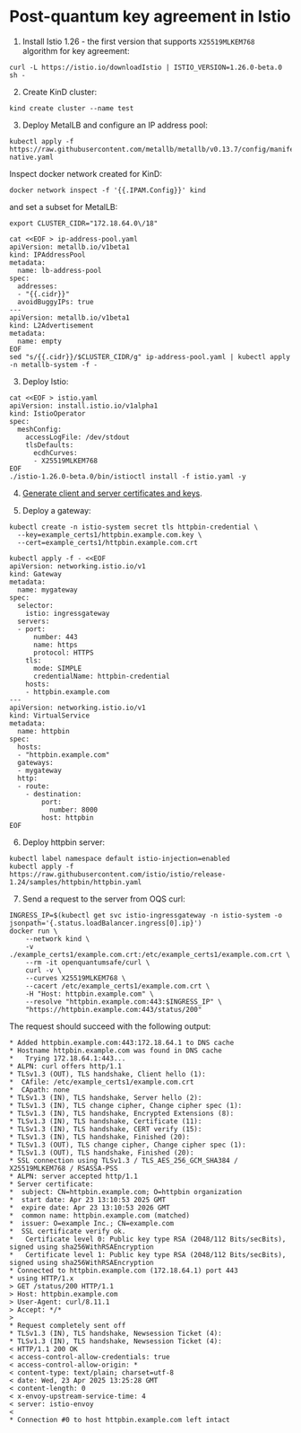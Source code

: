 # Post-quantum key agreement in Istio

1. Install Istio 1.26 - the first version that supports `X25519MLKEM768` algorithm for key agreement:
```shell
curl -L https://istio.io/downloadIstio | ISTIO_VERSION=1.26.0-beta.0 sh -
```

2. Create KinD cluster:
```shell
kind create cluster --name test
```

3. Deploy MetalLB and configure an IP address pool:
```shell
kubectl apply -f https://raw.githubusercontent.com/metallb/metallb/v0.13.7/config/manifests/metallb-native.yaml
```
Inspect docker network created for KinD:
```shell
docker network inspect -f '{{.IPAM.Config}}' kind
```
and set a subset for MetalLB:
```shell
export CLUSTER_CIDR="172.18.64.0\/18"
```
```shell
cat <<EOF > ip-address-pool.yaml
apiVersion: metallb.io/v1beta1
kind: IPAddressPool
metadata:
  name: lb-address-pool
spec:
  addresses:
  - "{{.cidr}}"
  avoidBuggyIPs: true
---
apiVersion: metallb.io/v1beta1
kind: L2Advertisement
metadata:
  name: empty
EOF
sed "s/{{.cidr}}/$CLUSTER_CIDR/g" ip-address-pool.yaml | kubectl apply -n metallb-system -f -
```

3. Deploy Istio:
```shell
cat <<EOF > istio.yaml
apiVersion: install.istio.io/v1alpha1
kind: IstioOperator
spec:
  meshConfig:
    accessLogFile: /dev/stdout
    tlsDefaults:
      ecdhCurves:
      - X25519MLKEM768
EOF
./istio-1.26.0-beta.0/bin/istioctl install -f istio.yaml -y
```

4. [Generate client and server certificates and keys](https://istio.io/latest/docs/tasks/traffic-management/ingress/secure-ingress/#generate-client-and-server-certificates-and-keys).

5. Deploy a gateway:
```shell
kubectl create -n istio-system secret tls httpbin-credential \
  --key=example_certs1/httpbin.example.com.key \
  --cert=example_certs1/httpbin.example.com.crt
```
```shell
kubectl apply -f - <<EOF
apiVersion: networking.istio.io/v1
kind: Gateway
metadata:
  name: mygateway
spec:
  selector:
    istio: ingressgateway
  servers:
  - port:
      number: 443
      name: https
      protocol: HTTPS
    tls:
      mode: SIMPLE
      credentialName: httpbin-credential
    hosts:
    - httpbin.example.com
---
apiVersion: networking.istio.io/v1
kind: VirtualService
metadata:
  name: httpbin
spec:
  hosts:
  - "httpbin.example.com"
  gateways:
  - mygateway
  http:
  - route:
    - destination:
        port:
          number: 8000
        host: httpbin
EOF
```

6. Deploy httpbin server:
```shell
kubectl label namespace default istio-injection=enabled
kubectl apply -f https://raw.githubusercontent.com/istio/istio/release-1.24/samples/httpbin/httpbin.yaml
```

7. Send a request to the server from OQS curl:
```shell
INGRESS_IP=$(kubectl get svc istio-ingressgateway -n istio-system -o jsonpath='{.status.loadBalancer.ingress[0].ip}')
docker run \
    --network kind \
    -v ./example_certs1/example.com.crt:/etc/example_certs1/example.com.crt \
    --rm -it openquantumsafe/curl \
    curl -v \
    --curves X25519MLKEM768 \
    --cacert /etc/example_certs1/example.com.crt \
    -H "Host: httpbin.example.com" \
    --resolve "httpbin.example.com:443:$INGRESS_IP" \
    "https://httpbin.example.com:443/status/200"
```
The request should succeed with the following output:
```
* Added httpbin.example.com:443:172.18.64.1 to DNS cache
* Hostname httpbin.example.com was found in DNS cache
*   Trying 172.18.64.1:443...
* ALPN: curl offers http/1.1
* TLSv1.3 (OUT), TLS handshake, Client hello (1):
*  CAfile: /etc/example_certs1/example.com.crt
*  CApath: none
* TLSv1.3 (IN), TLS handshake, Server hello (2):
* TLSv1.3 (IN), TLS change cipher, Change cipher spec (1):
* TLSv1.3 (IN), TLS handshake, Encrypted Extensions (8):
* TLSv1.3 (IN), TLS handshake, Certificate (11):
* TLSv1.3 (IN), TLS handshake, CERT verify (15):
* TLSv1.3 (IN), TLS handshake, Finished (20):
* TLSv1.3 (OUT), TLS change cipher, Change cipher spec (1):
* TLSv1.3 (OUT), TLS handshake, Finished (20):
* SSL connection using TLSv1.3 / TLS_AES_256_GCM_SHA384 / X25519MLKEM768 / RSASSA-PSS
* ALPN: server accepted http/1.1
* Server certificate:
*  subject: CN=httpbin.example.com; O=httpbin organization
*  start date: Apr 23 13:10:53 2025 GMT
*  expire date: Apr 23 13:10:53 2026 GMT
*  common name: httpbin.example.com (matched)
*  issuer: O=example Inc.; CN=example.com
*  SSL certificate verify ok.
*   Certificate level 0: Public key type RSA (2048/112 Bits/secBits), signed using sha256WithRSAEncryption
*   Certificate level 1: Public key type RSA (2048/112 Bits/secBits), signed using sha256WithRSAEncryption
* Connected to httpbin.example.com (172.18.64.1) port 443
* using HTTP/1.x
> GET /status/200 HTTP/1.1
> Host: httpbin.example.com
> User-Agent: curl/8.11.1
> Accept: */*
> 
* Request completely sent off
* TLSv1.3 (IN), TLS handshake, Newsession Ticket (4):
* TLSv1.3 (IN), TLS handshake, Newsession Ticket (4):
< HTTP/1.1 200 OK
< access-control-allow-credentials: true
< access-control-allow-origin: *
< content-type: text/plain; charset=utf-8
< date: Wed, 23 Apr 2025 13:25:28 GMT
< content-length: 0
< x-envoy-upstream-service-time: 4
< server: istio-envoy
< 
* Connection #0 to host httpbin.example.com left intact
```
